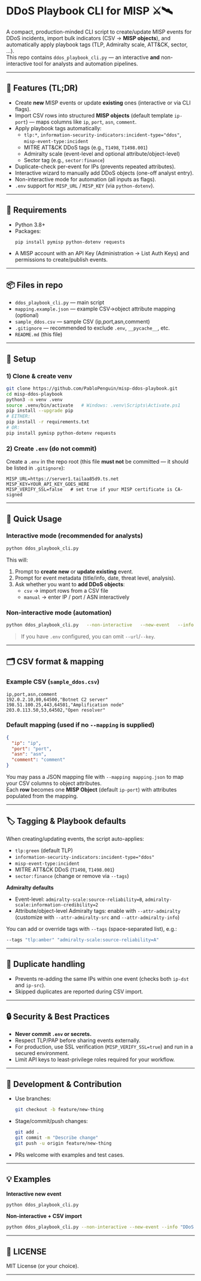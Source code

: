 # DDoS Playbook CLI for MISP ⚔️🛰️

A compact, production-minded CLI script to create/update MISP events for DDoS incidents, import bulk indicators (CSV → **MISP objects**), and automatically apply playbook tags (TLP, Admiralty scale, ATT&CK, sector, …).  
This repo contains `ddos_playbook_cli.py` — an interactive **and** non-interactive tool for analysts and automation pipelines.

---

## 🚀 Features (TL;DR)
- Create **new** MISP events or update **existing** ones (interactive or via CLI flags).
- Import CSV rows into structured **MISP objects** (default template `ip-port`) — maps columns like `ip`, `port`, `asn`, `comment`.
- Apply playbook tags automatically:
  - `tlp:*`, `information-security-indicators:incident-type="ddos"`, `misp-event-type:incident`
  - MITRE ATT&CK DDoS tags (e.g., `T1498`, `T1498.001`)
  - Admiralty scale (event-level and optional attribute/object-level)
  - Sector tag (e.g., `sector:finance`)
- Duplicate-check per-event for IPs (prevents repeated attributes).
- Interactive wizard to manually add DDoS objects (one-off analyst entry).
- Non-interactive mode for automation (all inputs as flags).
- `.env` support for `MISP_URL` / `MISP_KEY` (via `python-dotenv`).

---

## 🧰 Requirements
- Python 3.8+
- Packages:
  ```bash
  pip install pymisp python-dotenv requests
  ```
- A MISP account with an API Key (Administration → List Auth Keys) and permissions to create/publish events.

---

## 📦 Files in repo
- `ddos_playbook_cli.py` — main script
- `mapping.example.json` — example CSV→object attribute mapping (optional)
- `sample_ddos.csv` — sample CSV (ip,port,asn,comment)
- `.gitignore` — recommended to exclude `.env`, `__pycache__`, etc.
- `README.md` (this file)

---

## 🔧 Setup

### 1) Clone & create venv
```bash
git clone https://github.com/PabloPenguin/misp-ddos-playbook.git
cd misp-ddos-playbook
python3 -m venv .venv
source .venv/bin/activate   # Windows: .venv\Scripts\Activate.ps1
pip install --upgrade pip
# EITHER:
pip install -r requirements.txt
# OR:
pip install pymisp python-dotenv requests
```

### 2) Create `.env` (do **not** commit)
Create a `.env` in the repo root (this file **must not** be committed — it should be listed in `.gitignore`):

```env
MISP_URL=https://server1.tailaa85d9.ts.net
MISP_KEY=YOUR_API_KEY_GOES_HERE
MISP_VERIFY_SSL=false   # set true if your MISP certificate is CA-signed
```

---

## 🧭 Quick Usage

### Interactive mode (recommended for analysts)
```bash
python ddos_playbook_cli.py
```
This will:
1. Prompt to **create new** or **update existing** event.
2. Prompt for event metadata (title/info, date, threat level, analysis).
3. Ask whether you want to **add DDoS objects**:
   - `csv` → import rows from a CSV file
   - `manual` → enter IP / port / ASN interactively

### Non-interactive mode (automation)
```bash
python ddos_playbook_cli.py   --non-interactive   --new-event   --info "DDoS Campaign - automated import"   --date 2025-09-29   --threat-level 1   --analysis 0   --distribution 1   --csv sample_ddos.csv   --object ip-port   --mapping mapping.example.json   --tags "tlp:amber" "sector:finance"   --attr-admiralty   --publish
```

> If you have `.env` configured, you can omit `--url`/`--key`.

---

## 🗂 CSV format & mapping

### Example CSV (`sample_ddos.csv`)
```csv
ip,port,asn,comment
192.0.2.10,80,64500,"Botnet C2 server"
198.51.100.25,443,64501,"Amplification node"
203.0.113.50,53,64502,"Open resolver"
```

### Default mapping (used if no `--mapping` is supplied)
```json
{
  "ip": "ip",
  "port": "port",
  "asn": "asn",
  "comment": "comment"
}
```

You may pass a JSON mapping file with `--mapping mapping.json` to map your CSV columns to object attributes.  
Each **row** becomes one **MISP Object** (default `ip-port`) with attributes populated from the mapping.

---

## 🏷️ Tagging & Playbook defaults
When creating/updating events, the script auto-applies:
- `tlp:green` (default TLP)
- `information-security-indicators:incident-type="ddos"`
- `misp-event-type:incident`
- MITRE ATT&CK DDoS (`T1498`, `T1498.001`)
- `sector:finance` (change or remove via `--tags`)

**Admiralty defaults**
- Event-level: `admiralty-scale:source-reliability=B`, `admiralty-scale:information-credibility=2`
- Attribute/object-level Admiralty tags: enable with `--attr-admiralty` (customize with `--attr-admiralty-src` and `--attr-admiralty-info`)

You can add or override tags with `--tags` (space-separated list), e.g.:
```bash
--tags "tlp:amber" "admiralty-scale:source-reliability=A"
```

---

## 🔁 Duplicate handling
- Prevents re-adding the same IPs within one event (checks both `ip-dst` and `ip-src`).
- Skipped duplicates are reported during CSV import.

---

## 🔒 Security & Best Practices
- **Never commit `.env` or secrets.**
- Respect TLP/PAP before sharing events externally.
- For production, use SSL verification (`MISP_VERIFY_SSL=true`) and run in a secured environment.
- Limit API keys to least-privilege roles required for your workflow.

---

## 🧩 Development & Contribution
- Use branches:  
  ```bash
  git checkout -b feature/new-thing
  ```
- Stage/commit/push changes:
  ```bash
  git add .
  git commit -m "Describe change"
  git push -u origin feature/new-thing
  ```
- PRs welcome with examples and test cases.

---

## 💡 Examples

**Interactive new event**
```bash
python ddos_playbook_cli.py
```

**Non-interactive + CSV import**
```bash
python ddos_playbook_cli.py --non-interactive --new-event --info "DDoS September"   --date 2025-09-29 --csv sample_ddos.csv --tags tlp:amber --publish
```

---

## 📄 LICENSE
MIT License (or your choice).

---